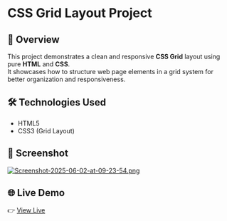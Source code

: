 # CSS Grid Layout Project

## 🔎 Overview  
This project demonstrates a clean and responsive **CSS Grid** layout using pure **HTML** and **CSS**.  
It showcases how to structure web page elements in a grid system for better organization and responsiveness.

## 🛠 Technologies Used  
- HTML5  
- CSS3 (Grid Layout)  

## 📸 Screenshot  
[![Screenshot-2025-06-02-at-09-23-54.png](https://i.postimg.cc/gjXcvhj2/Screenshot-2025-06-02-at-09-23-54.png)](https://postimg.cc/rRTLTK5B)

## 🌐 Live Demo  
👉 [View Live](https://yourusername.github.io/grid-layout-project/)
